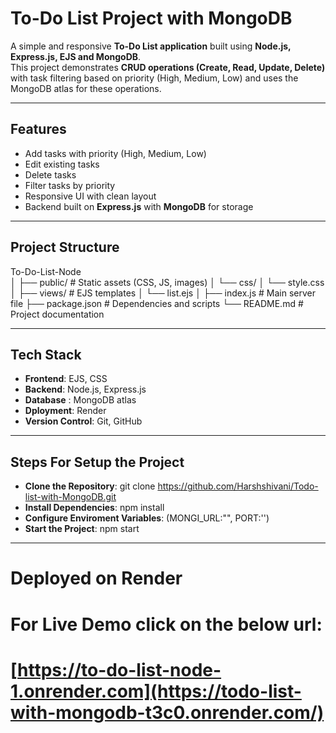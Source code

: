 # To-Do List Project with MongoDB

A simple and responsive **To-Do List application** built using **Node.js, Express.js, EJS and MongoDB**.  
This project demonstrates **CRUD operations (Create, Read, Update, Delete)** with task filtering based on priority (High, Medium, Low) and uses the MongoDB atlas for these operations.

---

## Features

-  Add tasks with priority (High, Medium, Low)  
- Edit existing tasks  
-  Delete tasks  
-  Filter tasks by priority  
-  Responsive UI with clean layout  
-  Backend built on **Express.js** with **MongoDB** for storage  

---
##  Project Structure
To-Do-List-Node\
│
├── public/ # Static assets (CSS, JS, images)
│ └── css/
│ └── style.css
│
├── views/ # EJS templates
│ └── list.ejs
│
├── index.js # Main server file
├── package.json # Dependencies and scripts
└── README.md # Project documentation


---

##  Tech Stack

- **Frontend**: EJS, CSS
- **Backend**: Node.js, Express.js 
- **Database** : MongoDB atlas
- **Dployment**: Render
- **Version Control**: Git, GitHub

---

## Steps For Setup the Project
- **Clone the Repository**: git clone https://github.com/Harshshivani/Todo-list-with-MongoDB.git
- **Install Dependencies**: npm install
- **Configure Enviroment Variables**: (MONGI_URL:"", PORT:'')
- **Start the Project**: npm start

---

# Deployed on Render 
# For Live Demo click on the below url:
# [https://to-do-list-node-1.onrender.com](https://todo-list-with-mongodb-t3c0.onrender.com/)
